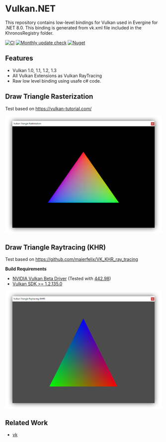 # Vulkan.NET
This repository contains low-level bindings for Vulkan used in Evergine for .NET 8.0.
This binding is generated from vk.xml file included in the KhronosRegistry folder.

[![CI](https://github.com/EvergineTeam/Vulkan.NET/actions/workflows/CI.yml/badge.svg)](https://github.com/EvergineTeam/Vulkan.NET/actions/workflows/CI.yml)
[![Monthly update check](https://github.com/EvergineTeam/Vulkan.NET/actions/workflows/monthly_update.yml/badge.svg)](https://github.com/EvergineTeam/Vulkan.NET/actions/workflows/monthly_update.yml)
[![Nuget](https://img.shields.io/nuget/v/Evergine.Bindings.Vulkan?logo=nuget)](https://www.nuget.org/packages/Evergine.Bindings.Vulkan)

## Features

- Vulkan 1.0, 1.1, 1.2, 1.3
- All Vulkan Extensions as Vulkan RayTracing
- Raw low level binding using usafe c# code.

## Draw Triangle Rasterization
Test based on https://vulkan-tutorial.com/

![alt Draw Triangle Rasterization](https://github.com/EvergineTeam/Vulkan.NET/blob/master/RasterizationTest.png)

## Draw Triangle Raytracing (KHR)
Test based on https://github.com/maierfelix/VK_KHR_ray_tracing

**Build Requirements**
 - [NVIDIA Vulkan Beta Driver](https://developer.nvidia.com/vulkan-driver) (Tested with [442.98](https://developer.nvidia.com/vulkan-beta-44298-windows-10))
 - [Vulkan SDK >= 1.2.135.0](https://vulkan.lunarg.com/sdk/home)

![alt Draw Triangle Raytracing](https://github.com/EvergineTeam/Vulkan.NET/blob/master/RaytracingTest.png)

## Related Work

- [vk](https://github.com/mellinoe/vk)
